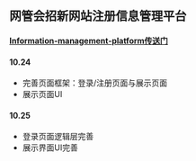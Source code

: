 ## 网管会招新网站注册信息管理平台

#### [Information-management-platform传送门](http://qm36mmz.xyz/Information-management-platform/index.html)

#### 10.24
* 完善页面框架：登录/注册页面与展示页面
* 展示页面UI

#### 10.25
* 登录页面逻辑层完善
* 展示界面UI完善